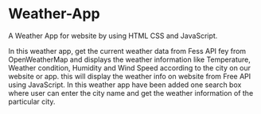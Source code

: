 # Weather-App
A Weather App for website by using HTML CSS and JavaScript. 

In this weather app, get the current weather data from Fess API fey from OpenWeatherMap and displays the weather information like Temperature,  Weather condition, Humidity and Wind Speed according to the city on our website or app.
this will display the weather info on website from Free API using JavaScript.
In this weather app have been added one search box where user can enter the city name and get the weather information of the particular city.
